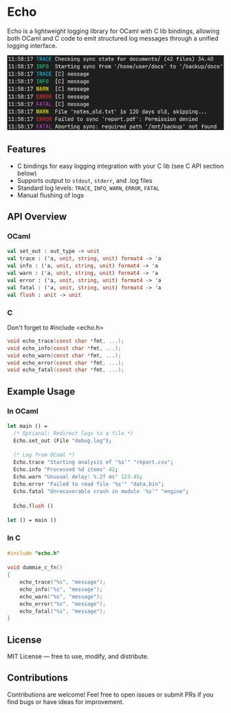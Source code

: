 # Echo

Echo is a lightweight logging library for OCaml with C lib bindings, allowing both OCaml and C code to emit structured log messages through a unified logging interface.

![OCaml and C logging to the terminal](echo.png)

## Features

- C bindings for easy logging integration with your C lib (see C API section below)
- Supports output to `stdout`, `stderr`, and .log files
- Standard log levels: `TRACE`, `INFO`, `WARN`, `ERROR`, `FATAL`
- Manual flushing of logs

## API Overview

### OCaml

```ocaml
val set_out : out_type -> unit
val trace : ('a, unit, string, unit) format4 -> 'a
val info : ('a, unit, string, unit) format4 -> 'a
val warn : ('a, unit, string, unit) format4 -> 'a
val error : ('a, unit, string, unit) format4 -> 'a
val fatal : ('a, unit, string, unit) format4 -> 'a
val flush : unit -> unit
```

### C

Don't forget to #include <echo.h>

```c
void echo_trace(const char *fmt, ...);
void echo_info(const char *fmt, ...);
void echo_warn(const char *fmt, ...);
void echo_error(const char *fmt, ...);
void echo_fatal(const char *fmt, ...);
```

## Example Usage

### In OCaml

```ocaml
let main () =
  (* Optional: Redirect logs to a file *)
  Echo.set_out (File "debug.log");

  (* Log from OCaml *)
  Echo.trace "Starting analysis of '%s'" "report.csv";
  Echo.info "Processed %d items" 42;
  Echo.warn "Unusual delay: %.2f ms" 123.45;
  Echo.error "Failed to read file '%s'" "data.bin";
  Echo.fatal "Unrecoverable crash in module '%s'" "engine";

  Echo.flush ()

let () = main ()
```

### In C

```c
#include "echo.h"

void dummie_c_fn()
{
    echo_trace("%s", "message");
    echo_info("%s", "message");
    echo_warn("%s", "message");
    echo_error("%s", "message");
    echo_fatal("%s", "message");
}
```

## License

MIT License — free to use, modify, and distribute.

## Contributions

Contributions are welcome! Feel free to open issues or submit PRs if you find bugs or have ideas for improvement.
